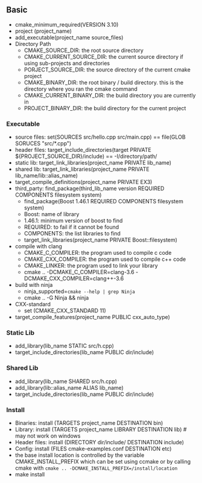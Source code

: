 ## Basic
- cmake_minimum_required(VERSION 3.10)
- project (project_name)
- add_executable(project_name source_files)
- Directory Path
  - CMAKE_SOURCE_DIR: the root source directory
  - CMAKE_CURRENT_SOURCE_DIR: the current source directory if using sub-projects and directories
  - PORJECT_SOURCE_DIR: the source directory of the current cmake project
  - CMAKE_BINARY_DIR: the root binary / build directory. this is the directory where you ran the cmake command
  - CMAKE_CURRENT_BINARY_DIR: the build directory you are currently in
  - PROJECT_BINARY_DIR: the build directory for the current project

### Executable
- source files: set(SOURCES src/hello.cpp src/main.cpp) == file(GLOB SORUCES "src/*.cpp")
- header files: target_include_directories(target PRIVATE ${PROJECT_SOURCE_DIR}/include) == -I/directory/path/
- static lib: target_link_libraries(project_name PRIVATE lib_name)
- shared lib: target_link_libraries(project_name PRIVATE lib_name/lib::alias_name)
- target_compile_definitions(project_name PRIVATE EX3)
- third_party: find_package(third_lib_name version REQUIRED COMPONENTS filesystem system)
  - find_package(Boost 1.46.1 REQUIRED COMPONENTS filesystem system)
  - Boost: name of library
  - 1.46.1: minimum version of boost to find
  - REQUIRED: to fail if it cannot be found
  - COMPONENTS: the list libraries to find
  - target_link_libraries(project_name PRIVATE Boost::filesystem)
- compile with clang
  - CMAKE_C_COMPILER: the program used to compile c code
  - CMAKE_CXX_COMPILER: the program used to compile c++ code
  - CMAKE_LINKER: the program used to link your library
  - cmake .. -DCMAKE_C_COMPILER=clang-3.6 -DCMAKE_CXX_COMPILER=clang++-3.6
- build with ninja
  - ninja_supported=`cmake --help | grep Ninja`
  - cmake .. -G Ninja && ninja
- CXX-standard
  - set (CMAKE_CXX_STANDARD 11)
- target_compile_features(project_name PUBLIC cxx_auto_type)


### Static Lib
- add_library(lib_name STATIC src/h.cpp)
- target_include_directories(lib_name PUBLIC dir/include)


### Shared Lib
- add_library(lib_name SHARED src/h.cpp)
- add_library(lib::alias_name ALIAS lib_name)
- target_include_directories(lib_name PUBLIC dir/include)


### Install
- Binaries: install (TARGETS project_name DESTINATION bin)
- Library: install (TARGETS project_name LIBRARY DESTINATION lib) # may not work on windows
- Header files: install (DIRECTORY dir/include/ DESTINATION include)
- Config: install (FILES cmake-examples.conf DESTINATION etc)
- the base install location is controlled by the variable CMAKE_INSTALL_PREFIX which can be set using ccmake or by calling cmake with `cmake .. -DCMAKE_INSTALL_PREFIX=/install/location`
- make install
















